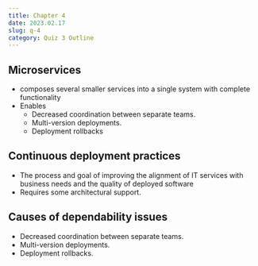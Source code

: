 ```yaml
---
title: Chapter 4
date: 2023.02.17
slug: q-4
category: Quiz 3 Outline
---
```


## Microservices 

- composes several smaller services into a single system with complete functionality
- Enables
    - Decreased coordination between separate teams.
    - Multi-version deployments.
    - Deployment rollbacks

## Continuous  deployment practices

- The process and goal of improving the alignment of IT services with business needs and the quality of deployed software
- Requires some architectural support.

## Causes of dependability issues

- Decreased coordination between separate teams.
- Multi-version deployments.
- Deployment rollbacks.
